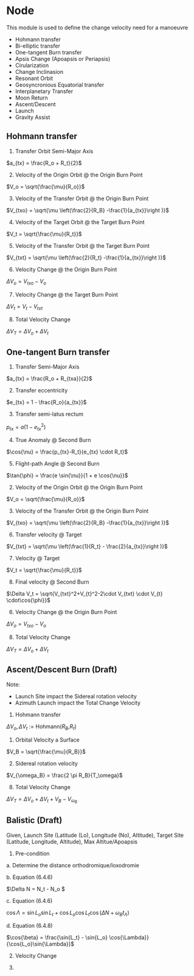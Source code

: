 
# Node

This module is used to define the change velocity need for a manoeuvre  
-  Hohmann transfer
-  Bi-elliptic transfer
-  One-tangent Burn transfer
-  Apsis Change (Apoapsis or Periapsis)
-  Cirularization
-  Change Inclinasion
-  Resonant Orbit
-  Geosyncronious Equatorial transfer
-  Interplanetary Transfer
-  Moon Return
-  Ascent/Descent
-  Launch
-  Gravity Assist

## Hohmann transfer

1. Transfer Orbit Semi-Major Axis
   
$a_{tx} = \frac{R_o + R_t}{2}$

2. Velocity of the Origin Orbit @ the Origin Burn Point

$V_o = \sqrt{\frac{\mu}{R_o}}$

3. Velocity of the Transfer Orbit @ the Origin Burn Point

$V_{txo} = \sqrt{\mu \left(\frac{2}{R_B} -\frac{1}{a_{tx}}\right )}$

4. Velocity of the Target Orbit @ the Target Burn Point

$V_t = \sqrt{\frac{\mu}{R_t}}$

5. Velocity of the Transfer Orbit @ the Target Burn Point

$V_{txt} = \sqrt{\mu \left(\frac{2}{R_t} -\frac{1}{a_{tx}}\right )}$

6. Velocity Change @ the Origin Burn Point

$\Delta V_o = V_{txo} - V_o$

7. Velocity Change @ the Target Burn Point

$\Delta V_t = V_t - V_{txt}$

8. Total Velocity Change 

$\Delta V_T = \Delta V_o + \Delta V_t$

## One-tangent Burn transfer

1. Transfer Semi-Major Axis

$a_{tx} = \frac{R_o + R_{txa}}{2}$

2. Transfer eccentricity

$e_{tx} = 1 - \frac{R_o}{a_{tx}}$

3. Transfer semi-latus rectum

$p_{tx} = a (1-e_{tx}^2)$

4. True Anomaly @ Second Burn

$\cos{\nu} = \frac{p_{tx}-R_t}{e_{tx} \cdot R_t}$

5. Flight-path Angle @ Second Burn

$\tan{\phi} = \frac{e \sin{\nu}}{1 + e \cos{\nu}}$

2. Velocity of the Origin Orbit @ the Origin Burn Point

$V_o = \sqrt{\frac{\mu}{R_o}}$

3. Velocity of the Transfer Orbit @ the Origin Burn Point

$V_{txo} = \sqrt{\mu \left(\frac{2}{R_B} -\frac{1}{a_{tx}}\right )}$

6. Transfer velocity @ Target

$V_{txt} = \sqrt{\mu \left(\frac{1}{R_t} - \frac{2}{a_{tx}}\right )}$

7. Velocity @ Target

$V_t = \sqrt{\frac{\mu}{R_t}}$

8. Final velocity @ Second Burn

$\Delta V_t = \sqrt{V_{txt}^2+V_{t}^2-2\cdot V_{txt} \cdot V_{t} \cdot\cos{\phi}}$

6. Velocity Change @ the Origin Burn Point

$\Delta V_o = V_{txo} - V_o$

8. Total Velocity Change 

$\Delta V_T = \Delta V_o + \Delta V_t$


## Ascent/Descent Burn (Draft)

Note:
- Launch Site impact the Sidereal rotation velocity
- Azimuth Launch impact the Total Change Velocity

1. Hohmann transfer

$\Delta V_o, \Delta V_t$ := Hohmann($R_B$,$R_t$)

1. Orbital Velocity a Surface 

$V_B = \sqrt{\frac{\mu}{R_B}}$

2. Sidereal rotation velocity

$V_{\omega_B} = \frac{2 \pi R_B}{T_\omega}$

8. Total Velocity Change 

$\Delta V_T = \Delta V_o + \Delta V_t + V_B - V_{\omega_B}$

## Balistic (Draft)

Given, Launch Site (Latitude (Lo), Longitude (No), Altitude), Target Site (Latitude, Longitude, Altitude), Max Altitue/Apoapsis

1. Pre-condition

a. Determine the distance orthodromique/loxodromie

b. Equation (6.4.6)

$\Delta N = N_t - N_o $

c. Equation (6.4.6)

$\cos{\Lambda} = \sin{L_o}\sin{L_t} + \cos{L_o}\cos{L_t} \cos{(\Delta N + \omega_B t_{\Lambda})}$

d. Equation (6.4.8)

$\cos{\beta} = \frac{\sin{L_t} - \sin{L_o} \cos{\Lambda}} {\cos{L_o}\sin{\Lambda}}$

2.  Velocity Change

3. 


